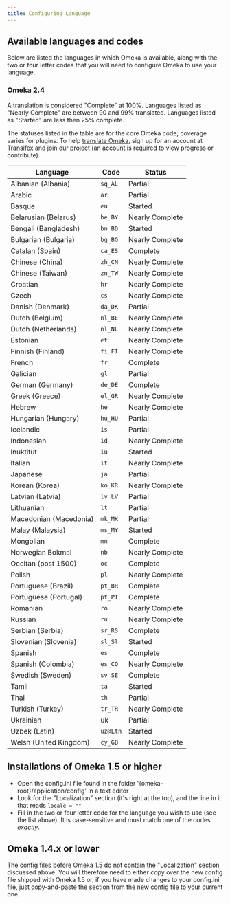 ```yaml
---
title: Configuring Language
---
```


Available languages and codes
---------------------------------------------------------------

Below are listed the languages in which Omeka is available, along with the two or four letter codes that you will need to configure Omeka to use your language.

### Omeka 2.4
A translation is considered "Complete" at 100%. Languages listed as "Nearly Complete" are between 90 and 99% translated. Languages listed as "Started" are less then 25% complete.

The statuses listed in the table are for the core Omeka code; coverage varies for plugins. To help [translate Omeka](../Translate_Omeka.md), sign up for an account at [Transifex](https://www.transifex.com) and join our project (an account is required to view progress or contribute).

Language | Code | Status
---|---|---
Albanian (Albania)| `sq_AL` | Partial
Arabic | `ar` | Partial
Basque | `eu` | Started
Belarusian (Belarus) | `be_BY` | Nearly Complete
Bengali (Bangladesh)| `bn_BD` | Started
Bulgarian (Bulgaria)| `bg_BG` | Nearly Complete
Catalan (Spain)| `ca_ES` | Complete
Chinese (China)| `zh_CN` | Nearly Complete
Chinese (Taiwan)| `zn_TW` |Nearly Complete
Croatian | `hr` | Nearly Complete
Czech | `cs` | Nearly Complete
Danish (Denmark) | `da_DK` | Partial
Dutch (Belgium) | `nl_BE` | Nearly Complete
Dutch (Netherlands) | `nl_NL` | Nearly Complete
Estonian | `et` | Nearly Complete
Finnish (Finland) | `fi_FI` | Nearly Complete
French | `fr` | Complete
Galician | `gl` | Partial
German (Germany) | `de_DE` | Complete
Greek (Greece) | `el_GR` | Nearly Complete
Hebrew | `he` | Nearly Complete
Hungarian (Hungary) | `hu_HU` | Partial
Icelandic | `is` | Partial
Indonesian | `id` | Nearly Complete
Inuktitut | `iu` | Started
Italian | `it` | Nearly Complete
Japanese | `ja` | Partial
Korean (Korea) | `ko_KR` | Nearly Complete
Latvian (Latvia) | `lv_LV` | Partial
Lithuanian | `lt` | Partial
Macedonian (Macedonia) | `mk_MK` | Partial
Malay (Malaysia) | `ms_MY` | Started
Mongolian | `mn` | Complete
Norwegian Bokmal | `nb` | Nearly Complete
Occitan (post 1500) | `oc` | Complete
Polish | `pl` | Nearly Complete
Portuguese (Brazil) | `pt_BR` | Complete
Portuguese (Portugal) | `pt_PT` | Complete
Romanian | `ro` | Nearly Complete
Russian | `ru` | Nearly Complete
Serbian (Serbia) | `sr_RS` | Complete
Slovenian (Slovenia) | `sl_Sl` | Started
Spanish | `es` | Complete
Spanish (Colombia) | `es_CO` | Nearly Complete
Swedish (Sweden) | `sv_SE` | Complete
Tamil | `ta` | Started
Thai | `th` | Partial
Turkish (Turkey) | `tr_TR` | Nearly Complete
Ukrainian | uk | Partial
Uzbek (Latin) | `uz@Ltn` | Started
Welsh (United Kingdom) | `cy_GB` | Nearly Complete


Installations of Omeka 1.5 or higher
----------------------------------------------------------
-   Open the config.ini file found in the folder '{omeka-root}/application/config' in a text editor
-   Look for the "Localization" section (it's right at the top), and the line in it that reads `locale = ""`
-   Fill in the two or four letter code for the language you wish to use (see the list above). It is case-sensitive and must match one of the codes *exactly*.

Omeka 1.4.x or lower 
---------------------------------------------------------------
The config files before Omeka 1.5 do not contain the "Localization" section discussed above. You will therefore need to either copy over the new config file shipped with Omeka 1.5 or, if you have made changes to your config.ini file, just copy-and-paste the section from the new config file to your current one.
